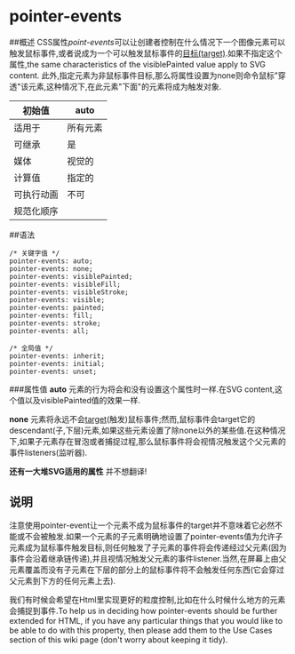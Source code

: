 # pointer-events
##概述
CSS属性*point-events*可以让创建者控制在什么情况下一个图像元素可以触发鼠标事件,或者说成为一个可以触发鼠标事件的[目标(target)](https://developer.mozilla.org/en-US/docs/Web/API/event.target).如果不指定这个属性,the same characteristics of the visiblePainted value apply to SVG content.
此外,指定元素为非鼠标事件目标,那么将属性设置为none则命令鼠标"穿透"该元素,这种情况下,在此元素"下面"的元素将成为触发对象.

| 初始值 | auto |
| --- | --- |
| 适用于 | 所有元素  |
| 可继承 | 是  |
| 媒体 | 视觉的  |
| 计算值 | 指定的 |
| 可执行动画 | 不可 |
| 规范化顺序 |  |
##语法
```
/* 关键字值 */
pointer-events: auto;
pointer-events: none;
pointer-events: visiblePainted;
pointer-events: visibleFill;
pointer-events: visibleStroke;
pointer-events: visible;
pointer-events: painted;
pointer-events: fill;
pointer-events: stroke;
pointer-events: all;

/* 全局值 */
pointer-events: inherit;
pointer-events: initial;
pointer-events: unset;
```
###属性值
**auto**
元素的行为将会和没有设置这个属性时一样.在SVG content,这个值以及visiblePainted值的效果一样.

**none**
元素将永远不会[target](https://developer.mozilla.org/en-US/docs/Web/API/event.target)(触发)鼠标事件;然而,鼠标事件会target它的descendant(子,下层)元素,如果这些元素设置了除none以外的某些值.在这种情况下,如果子元素存在冒泡或者捕捉过程,那么鼠标事件将会视情况触发这个父元素的事件listeners(监听器).

**还有一大堆SVG适用的属性**
并不想翻译!
## 说明
注意使用pointer-event让一个元素不成为鼠标事件的target并不意味着它必然不能或不会被触发.如果一个元素的子元素明确地设置了pointer-events值为允许子元素成为鼠标事件触发目标,则任何触发了子元素的事件将会传递经过父元素(因为事件会沿着继承链传递),并且视情况触发父元素的事件listener.当然,在屏幕上由父元素覆盖而没有子元素在下层的部分上的鼠标事件将不会触发任何东西(它会穿过父元素到下方的任何元素上去).

我们有时候会希望在Html里实现更好的粒度控制,比如在什么时候什么地方的元素会捕捉到事件.To help us in deciding how pointer-events should be further extended for HTML, if you have any particular things that you would like to be able to do with this property, then please add them to the Use Cases section of this wiki page (don't worry about keeping it tidy).


